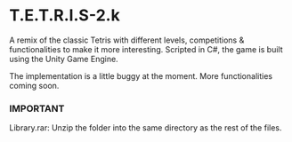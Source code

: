 # T.E.T.R.I.S-2.k
A remix of the classic Tetris with different levels, competitions &amp; functionalities to make it more interesting. Scripted in C#, the game is built using the Unity Game Engine.

The implementation is a little buggy at the moment. More functionalities coming soon.



### IMPORTANT
Library.rar: Unzip the folder into the same directory as the rest of the files.
